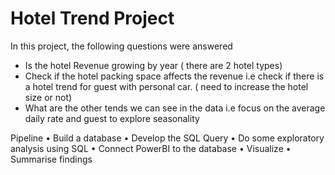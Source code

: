 # Hotel Trend Project
In this project, the following questions were answered
-	Is the hotel Revenue growing by year ( there are 2 hotel types)
-	Check if the hotel packing space affects the revenue i.e check if there is a hotel trend for guest with personal car. ( need to increase the hotel size or not)
-	What are the other tends we can see in the data i.e focus on the average daily rate and guest to explore seasonality

Pipeline
•	Build a database 
•	Develop the SQL Query
•	Do some exploratory analysis using SQL
•	Connect PowerBI to the database
•	Visualize
•	Summarise findings
